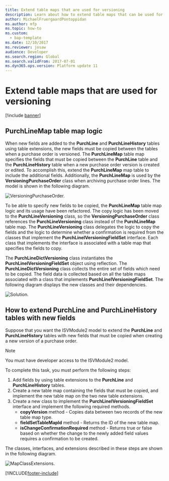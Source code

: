 ```yaml
---
title: Extend table maps that are used for versioning
description: Learn about how to extend table maps that can be used for versioning, including an outline on how to extend PurchLine and PurchLineHistory tables with new fields.
author: MichaelFruergaardPontoppidan
ms.author: mfp
ms.topic: how-to 
ms.custom: 
  - bap-template
ms.date: 12/10/2017
ms.reviewer: josaw
audience: Developer
ms.search.region: Global
ms.search.validFrom: 2017-07-01
ms.dyn365.ops.version: Platform update 11
---
```


# Extend table maps that are used for versioning

[!include [banner](../includes/banner.md)]

## PurchLineMap table map logic

When new fields are added to the **PurchLine** and **PurchLineHistory** tables using table extensions, the new fields must be copied between the tables when a purchase order is versioned. The **PurchLineMap** table map specifies the fields that must be copied between the **PurchLine** table and the **PurchLineHistory** table when a new purchase order version is created or edited. To accomplish this, extend the **PurchLineMap** map table to include the additional fields. Additionally, the **PurchLineMap** is used by the **VersioningPurchaseOrder** class when archiving purchase order lines. The model is shown in the following diagram.

![VersioningPurchaseOrder.](media/MapsWithVersioning1.png)

To be able to specify new fields to be copied, the **PurchLineMap** table map logic and its usage have been refactored. The copy logic has been moved to the **PurchLineVersioning** class, so the **VersioningPurchaseOrder** class references the **PurchLineVersioning** class instead of the **PurchLineMap** table map. The **PurchLineVersioning** class delegates the logic to copy the fields and the logic to determine whether a confirmation is required from the classes that implement the **PurchLineIVersioningFieldSet** interface. Each class that implements the interface is associated with a table map that specifies the fields to copy.

The **PurchLineDictVersioning** class instantiates the **PurchLineIVersioningFieldSet** object using reflection. The **PurchLineDictVersioning** class collects the entire set of fields which need to be copied. The field data is collected based on all the table maps associated with a class that implements **PurchLineIVersioningFieldSet**. The following diagram displays the new classes and their dependencies.

![Solution.](media/MapsWithVersioning2.png)

## How to extend PurchLine and PurchLineHistory tables with new fields

Suppose that you want the ISVModule2 model to extend the **PurchLine** and **PurchLineHistory** tables with new fields that must be copied when creating a new version of a purchase order. 

> [!NOTE] 
> You must have developer access to the ISVModule2 model. 

To complete this task, you must perform the following steps:
1. Add fields by using table extensions to the **PurchLine** and **PurchLineHistory** tables.
2. Create a new table map containing the fields that must be copied, and implement the new table map on the two new table extensions.
3. Create a new class to implement the **PurchLineIVersioningFieldSet** interface and implement the following required methods.
    - **copyVersion** method - Copies data between two records of the new table map type.
    - **fieldSetTableMapId** method - Returns the ID of the new table map.
    - **isChangeConfirmationRequired** method - Returns true or false based on whether the change to the newly added field values requires a confirmation to be created.

The classes, interfaces, and extensions described in these steps are shown in the following diagram.

![MapClassExtensions.](media/TableMaps.png)



[!INCLUDE[footer-include](../../../includes/footer-banner.md)]
